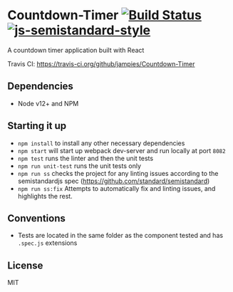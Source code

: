 # Countdown-Timer [![Build Status](https://travis-ci.org/jampies/Countdown-Timer.svg?branch=master)](https://travis-ci.org/jampies/Countdown-Timer) [![js-semistandard-style](https://img.shields.io/badge/code%20style-semistandard-brightgreen.svg?style=flat-square)](https://github.com/standard/semistandard)

A countdown timer application built with React

Travis CI: https://travis-ci.org/github/jampies/Countdown-Timer

## Dependencies

* Node v12+ and NPM

## Starting it up

* `npm install` to install any other necessary dependencies
* `npm start` will start up webpack dev-server and run locally at port `8082`
* `npm test` runs the linter and then the unit tests
* `npm run unit-test` runs the unit tests only
* `npm run ss` checks the project for any linting issues according to the semistandardjs spec (https://github.com/standard/semistandard)
* `npm run ss:fix` Attempts to automatically fix and linting issues, and highlights the rest.

## Conventions

* Tests are located in the same folder as the component tested and has `.spec.js` extensions

## License
MIT
